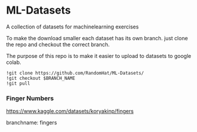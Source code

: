 # ML-Datasets
A collection of datasets for machinelearning exercises

To make the download smaller each dataset has its own branch. just clone the repo and checkout the correct branch.

The purpose of this repo is to make it easier to upload to datasets to google colab.

```
!git clone https://github.com/RandomHat/ML-Datasets/
!git checkout $BRANCH_NAME
!git pull
```

### Finger Numbers 
https://www.kaggle.com/datasets/koryakinp/fingers

branchname: fingers


